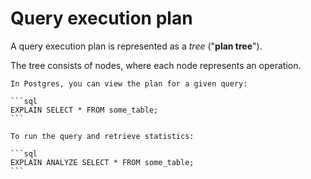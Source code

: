 # Query execution plan

A query execution plan is represented as a _tree_ ("**plan tree**").

The tree consists of nodes, where each node represents an operation.

~~~admonish tip title="See the execution plan"
In Postgres, you can view the plan for a given query:

```sql
EXPLAIN SELECT * FROM some_table;
```

To run the query and retrieve statistics:

```sql
EXPLAIN ANALYZE SELECT * FROM some_table;
```
~~~